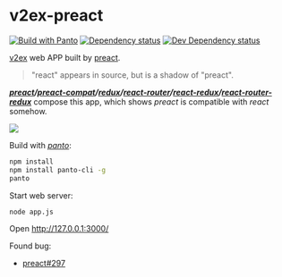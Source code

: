 # v2ex-preact
[![Build with Panto][build-image]][build-url] [![Dependency status][david-dm-image]][david-dm-url] [![Dev Dependency status][david-dm-dev-image]][david-dm-dev-url]

[v2ex](https://www.v2ex.com) web APP built by [preact](https://preactjs.com/).

> "react" appears in source, but is a shadow of "preact".

***[preact](http://npm.im/preact)/[preact-compat](http://npm.im/preact-compat)/[redux](http://npm.im/redux)/[react-router](http://npm.im/react-router)/[react-redux](http://npm.im/react-redux)/[react-router-redux](http://npm.im/react-router-redux)*** compose this app, which shows *preact* is compatible with *react* somehow.

![](http://ww3.sinaimg.cn/large/72f96cbajw1f7pw4vq1f5g205008wjw9.gif)


Build with *[panto](https://github.com/pantojs/panto)*:

```sh
npm install
npm install panto-cli -g
panto
```

Start web server:

```sh
node app.js
```

Open <http://127.0.0.1:3000/>

Found bug:
 - [preact#297](https://github.com/developit/preact/issues/297)

[build-image]:https://img.shields.io/badge/build%20with-panto-yellowgreen.svg
[build-url]:http://pantojs.xyz/
[david-dm-url]:https://david-dm.org/yanni4night/v2ex-preact
[david-dm-image]:https://david-dm.org/yanni4night/v2ex-preact.svg
[david-dm-dev-url]:https://david-dm.org/yanni4night/v2ex-preact#type=dev
[david-dm-dev-image]:https://david-dm.org/yanni4night/v2ex-preact/dev-status.svg